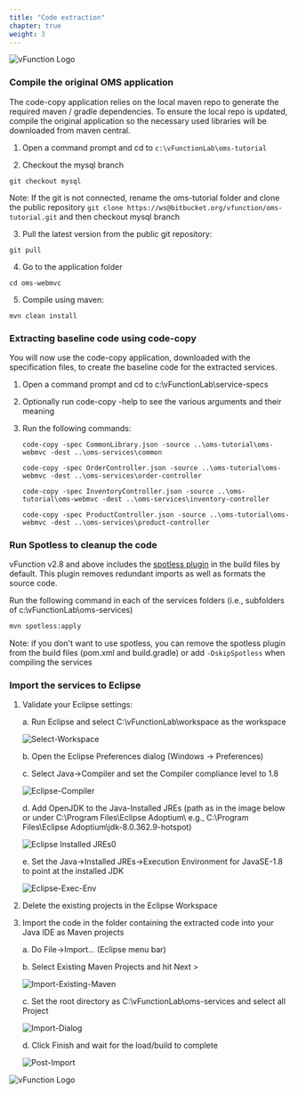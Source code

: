 ```yaml
---
title: "Code extraction"
chapter: true
weight: 3
---
```


![vFunction Logo](/images/vFunction.png)

### Compile the original OMS application

The code-copy application relies on the local maven repo to generate the required maven / gradle dependencies. To ensure the local repo is updated, compile the original application so the necessary used libraries will be downloaded from maven central.

1. Open a command prompt and cd to ```c:\vFunctionLab\oms-tutorial```

2. Checkout the mysql branch

```
git checkout mysql
```

Note: If the git is not connected, rename the oms-tutorial folder and clone the public repository ```git clone https://ws@bitbucket.org/vfunction/oms-tutorial.git``` and then checkout mysql branch

3. Pull the latest version from the public git repository:

```
git pull
```

4. Go to the application folder

```
cd oms-webmvc
```

5. Compile using maven: 
```
mvn clean install
```

### Extracting baseline code using code-copy

You will now use the code-copy application, downloaded with the specification files, to create the baseline code for the extracted services. 

1. Open a command prompt and cd to c:\vFunctionLab\service-specs

2. Optionally run code-copy -help to see the various arguments and their meaning

3. Run the following commands:

    ``` text
    code-copy -spec CommonLibrary.json -source ..\oms-tutorial\oms-webmvc -dest ..\oms-services\common
    ```

    ``` text
    code-copy -spec OrderController.json -source ..\oms-tutorial\oms-webmvc -dest ..\oms-services\order-controller
    ```

    ``` text
    code-copy -spec InventoryController.json -source ..\oms-tutorial\oms-webmvc -dest ..\oms-services\inventory-controller
    ```

    ``` text
    code-copy -spec ProductController.json -source ..\oms-tutorial\oms-webmvc -dest ..\oms-services\product-controller
    ```

### Run Spotless to cleanup the code

vFunction v2.8 and above includes the [spotless plugin](https://github.com/diffplug/spotless) in the build files by default. This plugin removes redundant imports as well as formats the source code.

Run the following command in each of the services folders (i.e., subfolders of c:\vFunctionLab\oms-services)

```cmd
mvn spotless:apply
```

Note: if you don't want to use spotless, you can remove the spotless plugin from the build files (pom.xml and build.gradle) or add ```-DskipSpotless``` when compiling the services

### Import the services to Eclipse

1. Validate your Eclipse settings:

    a. Run Eclipse and select C:\vFunctionLab\workspace as the workspace

    ![Select-Workspace](/images/Selecting-Workspace.png)

    b. Open the Eclipse Preferences dialog (Windows -> Preferences)

    c. Select Java->Compiler and set the Compiler compliance level to 1.8

    ![Eclipse-Compiler](/images/Eclipse-Compiler.png)

    d. Add OpenJDK to the Java-Installed JREs (path as in the image below or under C:\Program Files\Eclipse Adoptium\ e.g., C:\Program Files\Eclipse Adoptium\jdk-8.0.362.9-hotspot)

    ![Eclipse Installed JREs0](/images/Eclipse-Installed-JRE.png)

    e. Set the Java->Installed JREs->Execution Environment for JavaSE-1.8 to point at the installed JDK

    ![Eclipse-Exec-Env](/images/Eclipse-Exec-Env.png)



2. Delete the existing projects in the Eclipse Workspace 

3. Import the code in the folder containing the extracted code into your Java IDE as Maven projects

    a. Do File->Import... (Eclipse menu bar)

    b. Select Existing Maven Projects and hit Next >

    ![Import-Existing-Maven](/images/Import-Existing-Maven.png)

    c. Set the root directory as C:\vFunctionLab\oms-services and select all Project

    ![Import-Dialog](/images/Import-Dialog.png)   

    d. Click Finish and wait for the load/build to complete

    ![Post-Import](/images/Post-Import.png)   

![vFunction Logo](/images/vFunction.png)
